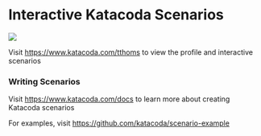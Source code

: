 # Interactive Katacoda Scenarios

[![](http://shields.katacoda.com/katacoda/tthoms/count.svg)](https://www.katacoda.com/tthoms "Get your profile on Katacoda.com")

Visit https://www.katacoda.com/tthoms to view the profile and interactive scenarios

### Writing Scenarios
Visit https://www.katacoda.com/docs to learn more about creating Katacoda scenarios

For examples, visit https://github.com/katacoda/scenario-example
